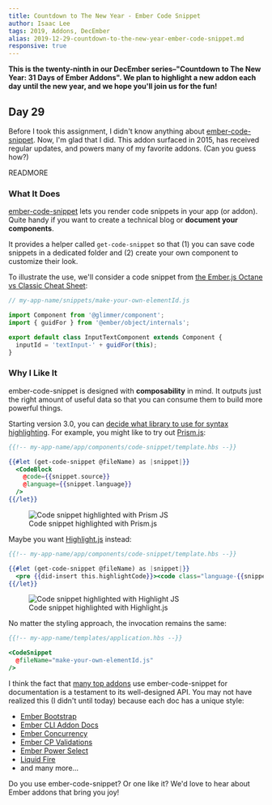 ```yaml
---
title: Countdown to The New Year - Ember Code Snippet
author: Isaac Lee
tags: 2019, Addons, DecEmber
alias: 2019-12-29-countdown-to-the-new-year-ember-code-snippet.md
responsive: true
---
```


**This is the twenty-ninth in our DecEmber series–"Countdown to The New Year: 31 Days of Ember Addons". We plan to highlight a new addon each day until the new year, and we hope you'll join us for the fun!**

## Day 29

Before I took this assignment, I didn't know anything about [ember-code-snippet](https://emberobserver.com/addons/ember-code-snippet). Now, I'm glad that I did. This addon surfaced in 2015, has received regular updates, and powers many of my favorite addons. (Can you guess how?)

READMORE

### What It Does

[ember-code-snippet](https://github.com/ef4/ember-code-snippet) lets you render code snippets in your app (or addon). Quite handy if you want to create a technical blog or **document your components**.

It provides a helper called `get-code-snippet` so that (1) you can save code snippets in a dedicated folder and (2) create your own component to customize their look.

To illustrate the use, we'll consider a code snippet from [the Ember.js Octane vs Classic Cheat Sheet](https://ember-learn.github.io/ember-octane-vs-classic-cheat-sheet/):

```javascript
// my-app-name/snippets/make-your-own-elementId.js

import Component from '@glimmer/component';
import { guidFor } from '@ember/object/internals';

export default class InputTextComponent extends Component {
  inputId = 'textInput-' + guidFor(this);
}
```

### Why I Like It

<!--alex ignore just-->
ember-code-snippet is designed with **composability** in mind. It outputs just the right amount of useful data so that you can consume them to build more powerful things.

Starting version 3.0, you can [decide what library to use for syntax highlighting](https://github.com/ef4/ember-code-snippet#syntax-highlighting). For example, you might like to try out [Prism.js](https://github.com/shipshapecode/ember-prism):

```handlebars
{{!-- my-app-name/app/components/code-snippet/template.hbs --}}

{{#let (get-code-snippet @fileName) as |snippet|}}
  <CodeBlock
    @code={{snippet.source}}
    @language={{snippet.language}}
  />
{{/let}}
```

<figure class="mb-4">
  <img alt="Code snippet highlighted with Prism JS" src="/images/blog/2019-12-29/code-snippet-prism.png">
  <figcaption>Code snippet highlighted with Prism.js</figcaption>
</figure>

Maybe you want [Highlight.js](https://highlightjs.org/) instead:

```handlebars
{{!-- my-app-name/app/components/code-snippet/template.hbs --}}

{{#let (get-code-snippet @fileName) as |snippet|}}
  <pre {{did-insert this.highlightCode}}><code class="language-{{snippet.language}}">{{snippet.source}}</code></pre>
{{/let}}
```

<figure class="mb-4">
  <img alt="Code snippet highlighted with Highlight JS" src="/images/blog/2019-12-29/code-snippet-highlight.png">
  <figcaption>Code snippet highlighted with Highlight.js</figcaption>
</figure>

No matter the styling approach, the invocation remains the same:

```handlebars
{{!-- my-app-name/templates/application.hbs --}}

<CodeSnippet
  @fileName="make-your-own-elementId.js"
/>
```

I think the fact that [many top addons](https://emberobserver.com/lists/top-addons) use ember-code-snippet for documentation is a testament to its well-designed API. You may not have realized this (I didn't until today) because each doc has a unique style:

- [Ember Bootstrap](https://www.ember-bootstrap.com/#/components/alert)
- [Ember CLI Addon Docs](https://ember-learn.github.io/ember-cli-addon-docs/docs/components/docs-snippet)
- [Ember Concurrency](http://ember-concurrency.com/docs/tutorial/discussion)
- [Ember CP Validations](http://offirgolan.github.io/ember-cp-validations/)
- [Ember Power Select](https://ember-power-select.com/docs/how-to-use-it)
- [Liquid Fire](https://ember-animation.github.io/liquid-fire/helpers/liquid-outlet)
- and many more...

Do you use ember-code-snippet? Or one like it? We'd love to hear about Ember addons that bring you joy!
